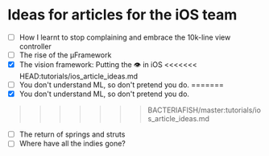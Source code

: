 # Ideas for articles for the iOS team

- [ ] How I learnt to stop complaining and embrace the 10k-line view controller
- [ ] The rise of the μFramework
- [x] The vision framework: Putting the 👁 in iOS
<<<<<<< HEAD:tutorials/ios_article_ideas.md
- [ ] You don't understand ML, so don't pretend you do.
=======
- [x] You don't understand ML, so don't pretend you do.
>>>>>>> BACTERIAFISH/master:tutorials/ios_article_ideas.md
- [ ] The return of springs and struts
- [ ] Where have all the indies gone?
